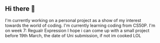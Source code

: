 ## Hi there 👋

I'm currently working on a personal project as a show of my interest towards the world of coding. 
I'm currently learning coding from CS50P. I'm on week 7: Regualr Expression
I hope i can come up with a small project before 19th March, the date of Uni submission, if not im cooked LOL

<!--
**regenchew/regenchew** is a ✨ _special_ ✨ repository because its `README.md` (this file) appears on your GitHub profile.

Here are some ideas to get you started:

- 🔭 I’m currently working on ...
- 🌱 I’m currently learning ...
- 👯 I’m looking to collaborate on ...
- 🤔 I’m looking for help with ...
- 💬 Ask me about ...
- 📫 How to reach me: ...
- 😄 Pronouns: ...
- ⚡ Fun fact: ...
-->
